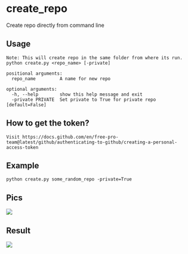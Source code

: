 # create_repo
Create repo directly from command line



## Usage
`Note: This will create repo in the same folder from where its run.`  
`python create.py <repo_name> [-private]`

```
positional arguments:
  repo_name         A name for new repo

optional arguments:
  -h, --help        show this help message and exit
  -private PRIVATE  Set private to True for private repo [default=False]
```

## How to get the token?
```Visit https://docs.github.com/en/free-pro-team@latest/github/authenticating-to-github/creating-a-personal-access-token```


## Example
`python create.py some_random_repo -private=True`

## Pics
![](imgs/run.png)


## Result
![](imgs/op.png)